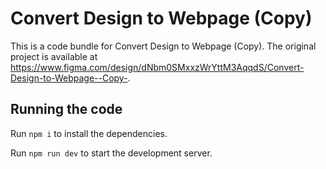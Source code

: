
  # Convert Design to Webpage (Copy)

  This is a code bundle for Convert Design to Webpage (Copy). The original project is available at https://www.figma.com/design/dNbm0SMxxzWrYttM3AqqdS/Convert-Design-to-Webpage--Copy-.

  ## Running the code

  Run `npm i` to install the dependencies.

  Run `npm run dev` to start the development server.
  